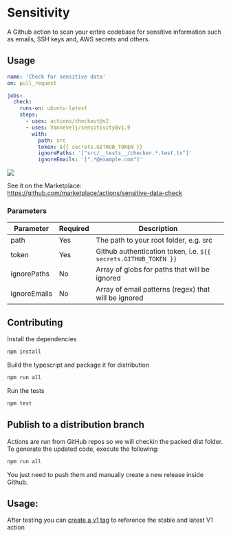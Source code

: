 # Sensitivity

A Github action to scan your entire codebase for sensitive information such as emails, SSH keys and, AWS secrets and others.

## Usage

```yaml
name: 'Check for sensitive data'
on: pull_request

jobs:
  check:
    runs-on: ubuntu-latest
    steps:
      - uses: actions/checkout@v2
      - uses: Vannevelj/sensitivity@v1.9
        with:
          path: src
          token: ${{ secrets.GITHUB_TOKEN }}
          ignorePaths: '["src/__tests__/checker.*.test.ts"]'
          ignoreEmails: '[".*@example.com"]'

```

![](https://user-images.githubusercontent.com/2777107/130368748-ebfdbbb4-8035-430f-9704-fb0f90aaa2da.png)

See it on the Marketplace: https://github.com/marketplace/actions/sensitive-data-check

### Parameters

| Parameter  | Required  | Description  |
|---|---|---|
| path  | Yes  | The path to your root folder, e.g. src  |
| token | Yes | Github authentication token, i.e. `${{ secrets.GITHUB_TOKEN }}` |
| ignorePaths  | No  | Array of globs for paths that will be ignored  |
| ignoreEmails | No | Array of email patterns (regex) that will be ignored |

## Contributing

Install the dependencies  
```bash
npm install
```

Build the typescript and package it for distribution
```bash
npm run all
```

Run the tests
```bash
npm test
```

## Publish to a distribution branch

Actions are run from GitHub repos so we will checkin the packed dist folder. To generate the updated code, execute the following:

```bash
npm run all
```

You just need to push them and manually create a new release inside Github.

## Usage:

After testing you can [create a v1 tag](https://github.com/actions/toolkit/blob/master/docs/action-versioning.md) to reference the stable and latest V1 action
